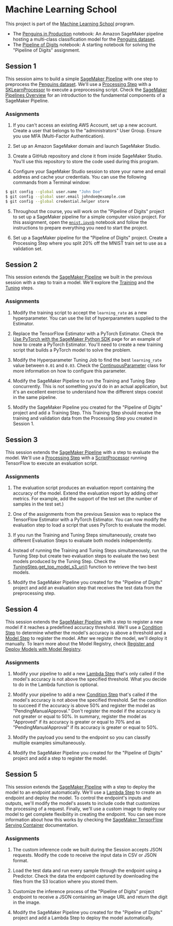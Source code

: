 # Machine Learning School

This project is part of the [Machine Learning School](https://www.ml.school) program.

* The [Penguins in Production](penguins.ipynb) notebook: An Amazon SageMaker pipeline hosting a multi-class classification model for the [Penguins dataset](https://www.kaggle.com/parulpandey/palmer-archipelago-antarctica-penguin-data).
* The [Pipeline of Digits](mnist/mnist.ipynb) notebook: A starting notebook for solving the "Pipeline of Digits" assignment.

## Session 1

This session aims to build a simple [SageMaker Pipeline](https://docs.aws.amazon.com/sagemaker/latest/dg/pipelines-sdk.html) with one step to preprocess the [Penguins dataset](https://www.kaggle.com/parulpandey/palmer-archipelago-antarctica-penguin-data). We'll use a [Processing Step](https://docs.aws.amazon.com/sagemaker/latest/dg/build-and-manage-steps.html#step-type-processing) with a [SKLearnProcessor](https://sagemaker.readthedocs.io/en/stable/frameworks/sklearn/sagemaker.sklearn.html#scikit-learn-processor) to execute a preprocessing script. Check the [SageMaker Pipelines Overview](https://docs.aws.amazon.com/sagemaker/latest/dg/pipelines-sdk.html) for an introduction to the fundamental components of a SageMaker Pipeline.

### Assignments

1. If you can't access an existing AWS Account, set up a new account. Create a user that belongs to the "administrators" User Group. Ensure you use MFA (Multi-Factor Authentication).

2. Set up an Amazon SageMaker domain and launch SageMaker Studio.

3. Create a GitHub repository and clone it from inside SageMaker Studio. You'll use this repository to store the code used during this program.

4. Configure your SageMaker Studio session to store your name and email address and cache your credentials. You can use the following commands from a Terminal window:

```bash
$ git config --global user.name "John Doe"
$ git config --global user.email johndoe@example.com
$ git config --global credential.helper store
```

5. Throughout the course, you will work on the "Pipeline of Digits" project to set up a SageMaker pipeline for a simple computer vision project. For this assignment, open the [`mnist.ipynb`](mnist/mnist.ipynb) notebook and follow the instructions to prepare everything you need to start the project.

6. Set up a SageMaker pipeline for the "Pipeline of Digits" project. Create a Processing Step where you split 20% off the MNIST train set to use as a validation set.


## Session 2

This session extends the [SageMaker Pipeline](https://docs.aws.amazon.com/sagemaker/latest/dg/pipelines-sdk.html) we built in the previous session with a step to train a model. We'll explore the [Training](https://docs.aws.amazon.com/sagemaker/latest/dg/build-and-manage-steps.html#step-type-training) and the [Tuning](https://docs.aws.amazon.com/sagemaker/latest/dg/build-and-manage-steps.html#step-type-tuning) steps. 

### Assignments

1. Modify the training script to accept the `learning_rate` as a new hyperparameter. You can use the list of hyperparameters supplied to the Estimator.

2. Replace the TensorFlow Estimator with a PyTorch Estimator. Check the [Use PyTorch with the SageMaker Python SDK](https://sagemaker.readthedocs.io/en/stable/frameworks/pytorch/using_pytorch.html#create-an-estimator) page for an example of how to create a PyTorch Estimator. You'll need to create a new training script that builds a PyTorch model to solve the problem.

3. Modify the Hyperparameter Tuning Job to find the best `learning_rate` value between `0.01` and `0.03`. Check the [ContinuousParameter](https://sagemaker.readthedocs.io/en/stable/api/training/parameter.html#sagemaker.parameter.ContinuousParameter) class for more information on how to configure this parameter.

4. Modify the SageMaker Pipeline to run the Training and Tuning Step concurrently. This is not something you'd do in an actual application, but it's an excellent exercise to understand how the different steps coexist in the same pipeline.

5. Modify the SageMaker Pipeline you created for the "Pipeline of Digits" project and add a Training Step. This Training Step should receive the training and validation data from the Processing Step you created in Session 1.


## Session 3

This session extends the [SageMaker Pipeline](https://docs.aws.amazon.com/sagemaker/latest/dg/pipelines-sdk.html) with a step to evaluate the model. We'll use a [Processing Step](https://docs.aws.amazon.com/sagemaker/latest/dg/build-and-manage-steps.html#step-type-processing) with a [ScriptProcessor](https://sagemaker.readthedocs.io/en/stable/api/training/processing.html#sagemaker.processing.ScriptProcessor) running TensorFlow to execute an evaluation script. 

### Assignments

1. The evaluation script produces an evaluation report containing the accuracy of the model. Extend the evaluation report by adding other metrics. For example, add the support of the test set (the number of samples in the test set.)

2. One of the assignments from the previous Session was to replace the TensorFlow Estimator with a PyTorch Estimator. You can now modify the evaluation step to load a script that uses PyTorch to evaluate the model.

3. If you run the Training and Tuning Steps simultaneously, create two different Evaluation Steps to evaluate both models independently.

4. Instead of running the Training and Tuning Steps simultaneously, run the Tuning Step but create two evaluation steps to evaluate the two best models produced by the Tuning Step. Check the [TuningStep.get_top_model_s3_uri()](https://sagemaker.readthedocs.io/en/stable/workflows/pipelines/sagemaker.workflow.pipelines.html#sagemaker.workflow.steps.TuningStep.get_top_model_s3_uri) function to retrieve the two best models.

5. Modify the SageMaker Pipeline you created for the "Pipeline of Digits" project and add an evaluation step that receives the test data from the preprocessing step.


## Session 4

This session extends the [SageMaker Pipeline](https://docs.aws.amazon.com/sagemaker/latest/dg/pipelines-sdk.html) with a step to register a new model if it reaches a predefined accuracy threshold. We'll use a [Condition Step](https://docs.aws.amazon.com/sagemaker/latest/dg/build-and-manage-steps.html#step-type-condition) to determine whether the model's accuracy is above a threshold and a [Model Step](https://docs.aws.amazon.com/sagemaker/latest/dg/build-and-manage-steps.html#step-type-model) to register the model. After we register the model, we'll deploy it manually. To learn more about the Model Registry, check [Register and Deploy Models with Model Registry](https://docs.aws.amazon.com/sagemaker/latest/dg/model-registry.html).

### Assignments

1. Modify your pipeline to add a new [Lambda Step](https://docs.aws.amazon.com/sagemaker/latest/dg/build-and-manage-steps.html#step-type-lambda) that's only called if the model's accuracy is not above the specified threshold. What you decide to do in the Lambda function is optional.

2. Modify your pipeline to add a new [Condition Step](https://docs.aws.amazon.com/sagemaker/latest/dg/build-and-manage-steps.html#step-type-condition) that's called if the model's accuracy is not above the specified threshold. Set the condition to succeed if the accuracy is above 50% and register the model as "PendingManualApproval." Don't register the model if the accuracy is not greater or equal to 50%. In summary, register the model as "Approved" if its accuracy is greater or equal to 70% and as "PendingManualApproval" if its accuracy is greater or equal to 50%.

3. Modify the payload you send to the endpoint so you can classify multiple examples simultaneously. 

4. Modify the SageMaker Pipeline you created for the "Pipeline of Digits" project and add a step to register the model.


## Session 5

This session extends the [SageMaker Pipeline](https://docs.aws.amazon.com/sagemaker/latest/dg/pipelines-sdk.html) with a step to deploy the model to an endpoint automatically. We'll use a [Lambda Step](https://docs.aws.amazon.com/sagemaker/latest/dg/build-and-manage-steps.html#step-type-lambda) to create an endpoint and deploy the model. To control the endpoint's inputs and outputs, we'll modify the model's assets to include code that customizes the processing of a request. Finally, we'll use a custom image to deploy our model to get complete flexibility in creating the endpoint. You can see more information about how this works by checking the [SageMaker TensorFlow Serving Container](https://github.com/aws/sagemaker-tensorflow-serving-container) documentation.

### Assignments

1. The custom inference code we built during the Session accepts JSON requests. Modify the code to receive the input data in CSV or JSON format.

2. Load the test data and run every sample through the endpoint using a Predictor. Check the data the endpoint captured by downloading the files from the S3 location where you stored them.

3. Customize the inference process of the "Pipeline of Digits" project endpoint to receive a JSON containing an image URL and return the digit in the image.

4. Modify the SageMaker Pipeline you created for the "Pipeline of Digits" project and add a Lambda Step to deploy the model automatically.